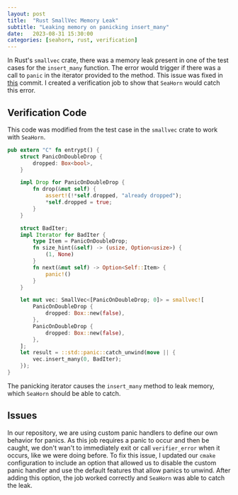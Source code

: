 ```yaml
---
layout: post
title:  "Rust SmallVec Memory Leak"
subtitle: "Leaking memory on panicking insert_many"
date:   2023-08-31 15:30:00
categories: [seahorn, rust, verification]
---
```


In Rust's `smallvec` crate, there was a memory leak present in one of the test cases for the `insert_many` function. The error would trigger if there was a call to `panic` in the iterator provided to the method. This issue was fixed in [this](https://github.com/servo/rust-smallvec/pull/213/commits/8ddf61330d73bd1b33ed01e03f2bf0b8aaba8d11) commit. I created a verification job to show that `SeaHorn` would catch this error.

## Verification Code

This code was modified from the test case in the `smallvec` crate to work with `SeaHorn`.

```rust
pub extern "C" fn entrypt() {
    struct PanicOnDoubleDrop {
        dropped: Box<bool>,
    }

    impl Drop for PanicOnDoubleDrop {
        fn drop(&mut self) {
            assert!(!*self.dropped, "already dropped");
            *self.dropped = true;
        }
    }

    struct BadIter;
    impl Iterator for BadIter {
        type Item = PanicOnDoubleDrop;
        fn size_hint(&self) -> (usize, Option<usize>) {
            (1, None)
        }
        fn next(&mut self) -> Option<Self::Item> {
            panic!()
        }
    }

    let mut vec: SmallVec<[PanicOnDoubleDrop; 0]> = smallvec![
        PanicOnDoubleDrop {
            dropped: Box::new(false),
        },
        PanicOnDoubleDrop {
            dropped: Box::new(false),
        },
    ];
    let result = ::std::panic::catch_unwind(move || {
        vec.insert_many(0, BadIter);
    });
}
```

The panicking iterator causes the `insert_many` method to leak memory, which `SeaHorn` should be able to catch.

## Issues

In our repository, we are using custom panic handlers to define our own behavior for panics. As this job requires a panic to occur and then be caught, we don't wan't to immediately exit or call `verifier_error` when it occurs, like we were doing before. To fix this issue, I updated our `cmake` configuration to include an option that allowed us to disable the custom panic handler and use the default features that allow panics to unwind. After adding this option, the job worked correctly and `SeaHorn` was able to catch the leak.
